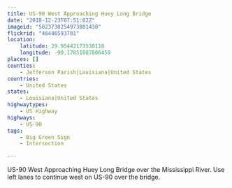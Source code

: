 ```yaml
---
title: US-90 West Approaching Huey Long Bridge
date: "2018-12-23T07:51:02Z"
imageid: "5023730254973801438"
flickrid: "46446593701"
location:
    latitude: 29.95442173530118
    longitude: -90.17851087806459
places: []
counties:
    - Jefferson Parish|Louisiana|United States
countries:
    - United States
states:
    - Louisiana|United States
highwaytypes:
    - US Highway
highways:
    - US-90
tags:
    - Big Green Sign
    - Intersection

---
```

US-90 West Approaching Huey Long Bridge over the Mississippi River.  Use left lanes to continue west on US-90 over the bridge.
